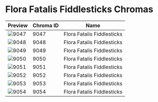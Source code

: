 # Flora Fatalis Fiddlesticks Chromas



| Preview | Chroma ID | Name |
|---------|-----------|------|
| ![9047](https://raw.communitydragon.org/latest/plugins/rcp-be-lol-game-data/global/default/v1/champion-chroma-images/9/9047.png) | 9047 | Flora Fatalis Fiddlesticks |
| ![9048](https://raw.communitydragon.org/latest/plugins/rcp-be-lol-game-data/global/default/v1/champion-chroma-images/9/9048.png) | 9048 | Flora Fatalis Fiddlesticks |
| ![9049](https://raw.communitydragon.org/latest/plugins/rcp-be-lol-game-data/global/default/v1/champion-chroma-images/9/9049.png) | 9049 | Flora Fatalis Fiddlesticks |
| ![9050](https://raw.communitydragon.org/latest/plugins/rcp-be-lol-game-data/global/default/v1/champion-chroma-images/9/9050.png) | 9050 | Flora Fatalis Fiddlesticks |
| ![9051](https://raw.communitydragon.org/latest/plugins/rcp-be-lol-game-data/global/default/v1/champion-chroma-images/9/9051.png) | 9051 | Flora Fatalis Fiddlesticks |
| ![9052](https://raw.communitydragon.org/latest/plugins/rcp-be-lol-game-data/global/default/v1/champion-chroma-images/9/9052.png) | 9052 | Flora Fatalis Fiddlesticks |
| ![9053](https://raw.communitydragon.org/latest/plugins/rcp-be-lol-game-data/global/default/v1/champion-chroma-images/9/9053.png) | 9053 | Flora Fatalis Fiddlesticks |
| ![9054](https://raw.communitydragon.org/latest/plugins/rcp-be-lol-game-data/global/default/v1/champion-chroma-images/9/9054.png) | 9054 | Flora Fatalis Fiddlesticks |
